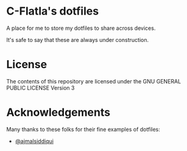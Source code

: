 # C-Flatla's dotfiles
A place for me to store my dotfiles to share across devices. 

It's safe to say that these are always under construction.

# License
The contents of this repository are licensed under the GNU GENERAL PUBLIC LICENSE Version 3

# Acknowledgements
Many thanks to these folks for their fine examples of dotfiles:
- [@ajmalsiddiqui](https://github.com/ajmalsiddiqui/dotfiles)
